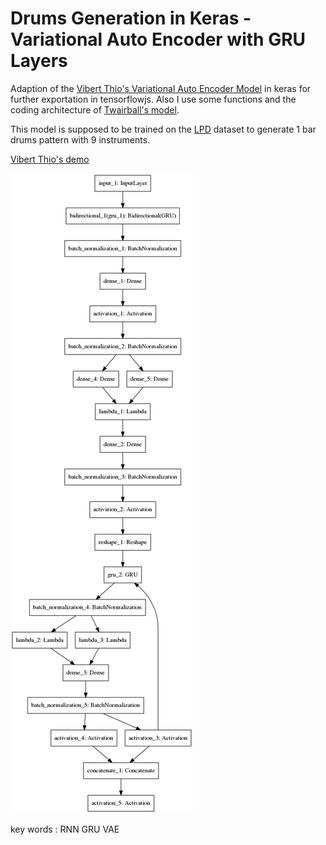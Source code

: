 # Drums Generation in Keras - Variational Auto Encoder with GRU Layers
Adaption of the [Vibert Thio's Variational Auto Encoder Model](https://github.com/vibertthio/drum_generation) in keras for further exportation in tensorflowjs.
Also I use some functions and the coding architecture of [Twairball's model](https://github.com/twairball/keras_lstm_vae/blob/master/lstm_vae/vae.py). 

This model is supposed to be trained on the [LPD](https://salu133445.github.io/lakh-pianoroll-dataset) dataset to generate 1 bar drums pattern with 9 instruments. 

[Vibert Thio's demo](http://vibertthio.com/drum-vae-client/v3/)



![alt text](https://github.com/frederictamagnan/DrumsGenerationInKeras/blob/master/model.png)

key words : RNN GRU VAE 
